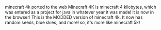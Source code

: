 minecraft 4k ported to the web
Minecraft 4K is minecraft 4 kilobytes, which was entered as a project for java in whatever year it was made! 
it is now in the browser!
This is the MODDED version of minecraft 4k. It now has random seeds, blue skies, and more! so, it's more like minecraft 5k!
